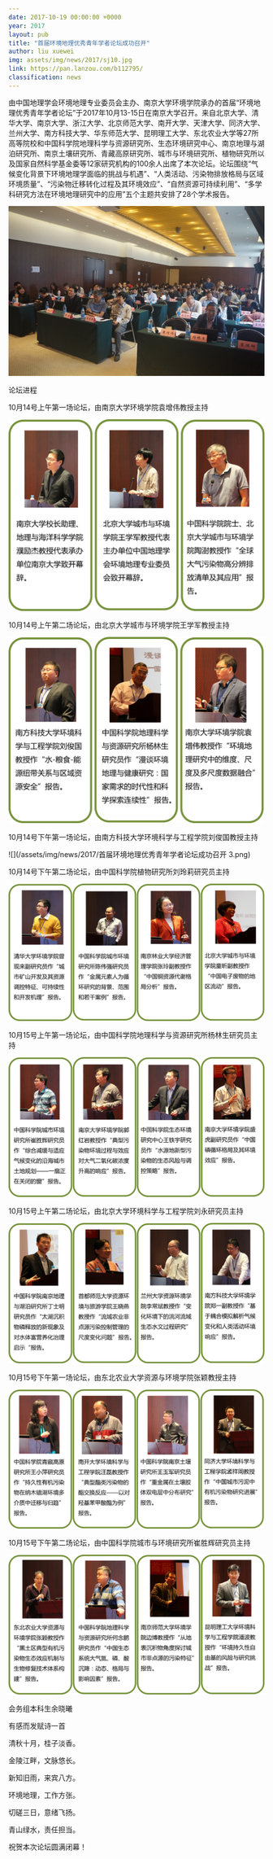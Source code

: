 ```yaml
---
date: 2017-10-19 00:00:00 +0000
year: 2017
layout: pub
title: "首届环境地理优秀青年学者论坛成功召开"
author: liu xuewei
img: assets/img/news/2017/sj10.jpg
link: https://pan.lanzou.com/b112795/
classification: news
---
```

由中国地理学会环境地理专业委员会主办、南京大学环境学院承办的首届“环境地理优秀青年学者论坛”于2017年10月13-15日在南京大学召开。来自北京大学、清华大学、南京大学、浙江大学、北京师范大学、南开大学、天津大学、同济大学、兰州大学、南方科技大学、华东师范大学、昆明理工大学、东北农业大学等27所高等院校和中国科学院地理科学与资源研究所、生态环境研究中心、南京地理与湖泊研究所、南京土壤研究所、青藏高原研究所、城市与环境研究所、植物研究所以及国家自然科学基金委等12家研究机构的100余人出席了本次论坛。论坛围绕“气候变化背景下环境地理学面临的挑战与机遇”、“人类活动、污染物排放格局与区域环境质量”、“污染物迁移转化过程及其环境效应”、“自然资源可持续利用”、“多学科研究方法在环境地理研究中的应用”五个主题共安排了28个学术报告。

![](/assets/img/news/2017/sj10.jpg)

论坛进程

10月14号上午第一场论坛，由南京大学环境学院袁增伟教授主持

![](/assets/img/news/2017/首届环境地理优秀青年学者论坛成功召开1.png)

10月14号上午第二场论坛，由北京大学城市与环境学院王学军教授主持

![](/assets/img/news/2017/首届环境地理优秀青年学者论坛成功召开2.png)

10月14号下午第一场论坛，由南方科技大学环境科学与工程学院刘俊国教授主持

![](/assets/img/news/2017/首届环境地理优秀青年学者论坛成功召开 3.png)

10月14号下午第二场论坛，由中国科学院植物研究所刘玲莉研究员主持

![](/assets/img/news/2017/首届环境地理优秀青年学者论坛成功召开4.png)

10月15号上午第一场论坛，由中国科学院地理科学与资源研究所杨林生研究员主持

![](/assets/img/news/2017/首届环境地理优秀青年学者论坛成功召开5.png)

10月15号上午第二场论坛，由北京大学环境科学与工程学院刘永研究员主持

![](/assets/img/news/2017/首届环境地理优秀青年学者论坛成功召开6.png)

10月15号下午第一场论坛，由东北农业大学资源与环境学院张颖教授主持

![](/assets/img/news/2017/首届环境地理优秀青年学者论坛成功召开7.png)

10月15号下午第二场论坛，由中国科学院城市与环境研究所崔胜辉研究员主持

![](/assets/img/news/2017/首届环境地理优秀青年学者论坛成功召开8.png)

会务组本科生余晓曦

有感而发赋诗一首

清秋十月，桂子淡香。

金陵江畔，文脉悠长。

新知旧雨，来宾八方。

环境地理，工作方张。

切磋三日，意绪飞扬。

青山绿水，责任担当。

祝贺本次论坛圆满闭幕！
